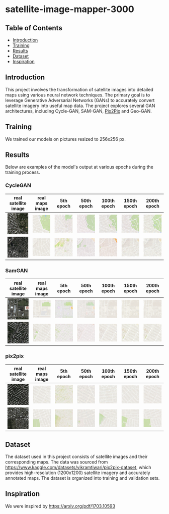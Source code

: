 # satellite-image-mapper-3000

## Table of Contents
- [Introduction](#introduction)
- [Training](#training)
- [Results](#results)
- [Dataset](#dataset)
- [Inspiration](#inspiration)

## Introduction

This project involves the transformation of satellite images into detailed maps using various neural network techniques. The primary goal is to leverage Generative Adversarial Networks (GANs) to accurately convert satellite imagery into useful map data. The project explores several GAN architectures, including Cycle-GAN, SAM-GAN, [Pix2Pix](https://arxiv.org/pdf/1611.07004) and Geo-GAN.

## Training

We trained our models on pictures resized to 256x256 px.


## Results

Below are examples of the model's output at various epochs during the training process.

### CycleGAN
| real satellite image | real maps image                                          | 5th epoch | 50th epoch                                    | 100th epoch                                    | 150th epoch                                    | 200th epoch                                    | 
|----------------------|----------------------------------------------------------|-----------|-----------------------------------------------|------------------------------------------------|------------------------------------------------|------------------------------------------------|
| ![real_satellite_image](docs/images/cycle-gan/real-0.png) | ![real_maps_image](docs/images/cycle-gan/real-map-0.png) | ![5th_epoch](docs/images/cycle-gan/5-0.png) | ![10th_epoch](docs/images/cycle-gan/50-0.png) | ![15th_epoch](docs/images/cycle-gan/100-0.png) | ![20th_epoch](docs/images/cycle-gan/150-0.png) | ![25th_epoch](docs/images/cycle-gan/200-0.png) |
| ![real_satellite_image](docs/images/cycle-gan/real-1.png) | ![real_maps_image](docs/images/cycle-gan/real-map-1.png) | ![5th_epoch](docs/images/cycle-gan/5-1.png) | ![10th_epoch](docs/images/cycle-gan/50-1.png) | ![15th_epoch](docs/images/cycle-gan/100-1.png) | ![20th_epoch](docs/images/cycle-gan/150-1.png) | ![25th_epoch](docs/images/cycle-gan/200-1.png) |

### SamGAN
| real satellite image | real maps image                                          | 5th epoch | 50th epoch                                    | 100th epoch                                    | 150th epoch                                    | 200th epoch                                    | 
|----------------------|----------------------------------------------------------|-----------|-----------------------------------------------|------------------------------------------------|------------------------------------------------|------------------------------------------------|
| ![real_satellite_image](docs/images/sam-gan/epoch_1_last_batch.png) | ![real_maps_image](docs/images/sam-gan/org_map2.png) | ![5th_epoch](docs/images/sam-gan/epoch_1_last_batchgen2.png) | ![10th_epoch](docs/images/sam-gan/epoch_5_last_batchgen2.png) | ![15th_epoch](docs/images/sam-gan/epoch_50_last_batchgen2.png) | ![20th_epoch](docs/images/sam-gan/epoch_100_last_batchgen2.png) | ![25th_epoch](docs/images/sam-gan/epoch_199_last_batchgen2.png) |
| ![real_satellite_image](docs/images/sam-gan/epoch_1_last_batch2.png) | ![real_maps_image](docs/images/sam-gan/org_map.png) | ![5th_epoch](docs/images/sam-gan/epoch_1_last_batchgen.png) | ![10th_epoch](docs/images/sam-gan/epoch_5_last_batchgen.png) | ![15th_epoch](docs/images/sam-gan/epoch_50_last_batchgen.png) | ![20th_epoch](docs/images/sam-gan/epoch_100_last_batchgen.png) | ![25th_epoch](docs/images/sam-gan/epoch_199_last_batchgen.png) |

### pix2pix
| real satellite image | real maps image                                          | 5th epoch | 50th epoch                                    | 100th epoch                                    | 150th epoch                                    | 200th epoch                                    | 
|----------------------|----------------------------------------------------------|-----------|-----------------------------------------------|------------------------------------------------|------------------------------------------------|------------------------------------------------|
| ![real_satellite_image](docs/images/pix2pix/sample1_input.png) | ![real_maps_image](docs/images/pix2pix/sample1_output.png) | ![5th_epoch](docs/images/pix2pix/sample1_epoch_5.png) | ![10th_epoch](docs/images/pix2pix/sample1_epoch_50.png) | ![15th_epoch](docs/images/pix2pix/sample1_epoch_100.png) | ![20th_epoch](docs/images/pix2pix/sample1_epoch_150.png) | ![25th_epoch](docs/images/pix2pix/sample1_epoch_200.png) |
| ![real_satellite_image](docs/images/pix2pix/sample2_input.png) | ![real_maps_image](docs/images/pix2pix/sample2_output.png) | ![5th_epoch](docs/images/pix2pix/sample2_epoch_5.png) | ![10th_epoch](docs/images/pix2pix/sample2_epoch_50.png) | ![15th_epoch](docs/images/pix2pix/sample2_epoch_100.png) | ![20th_epoch](docs/images/pix2pix/sample2_epoch_150.png) | ![25th_epoch](docs/images/pix2pix/sample2_epoch_200.png) |

## Dataset
The dataset used in this project consists of satellite images and their corresponding maps. The data was sourced from https://www.kaggle.com/datasets/vikramtiwari/pix2pix-dataset, which provides high-resolution (1200x1200) satellite imagery and accurately annotated maps. The dataset is organized into training and validation sets.

## Inspiration

We were inspired by https://arxiv.org/pdf/1703.10593


